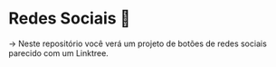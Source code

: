 # Redes Sociais 📲

-> Neste repositório você verá um projeto de botões de redes sociais parecido com um Linktree. 
